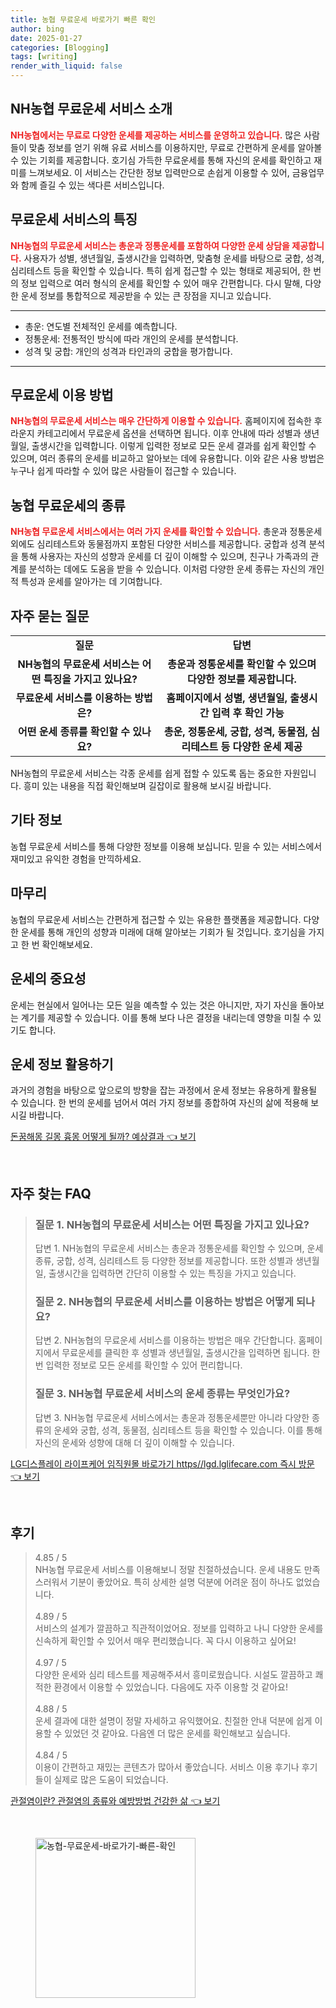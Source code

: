 ```yaml
---
title: 농협 무료운세 바로가기 빠른 확인
author: bing
date: 2025-01-27
categories: [Blogging]
tags: [writing]
render_with_liquid: false
---
```



<h2 id='NH농협_무료운세_소개'>NH농협 무료운세 서비스 소개</h2>

<p><b><span style="color: #ee2323;">NH농협에서는 무료로 다양한 운세를 제공하는 서비스를 운영하고 있습니다.</span></b> 많은 사람들이 맞춤 정보를 얻기 위해 유료 서비스를 이용하지만, 무료로 간편하게 운세를 알아볼 수 있는 기회를 제공합니다. 호기심 가득한 무료운세를 통해 자신의 운세를 확인하고 재미를 느껴보세요. 이 서비스는 간단한 정보 입력만으로 손쉽게 이용할 수 있어, 금융업무와 함께 즐길 수 있는 색다른 서비스입니다.</p>

<h2 id='무료운세의_특징'>무료운세 서비스의 특징</h2>

<p><b><span style="color: #ee2323;">NH농협의 무료운세 서비스는 총운과 정통운세를 포함하여 다양한 운세 상담을 제공합니다.</span></b> 사용자가 성별, 생년월일, 출생시간을 입력하면, 맞춤형 운세를 바탕으로 궁합, 성격, 심리테스트 등을 확인할 수 있습니다. 특히 쉽게 접근할 수 있는 형태로 제공되어, 한 번의 정보 입력으로 여러 형식의 운세를 확인할 수 있어 매우 간편합니다. 다시 말해, 다양한 운세 정보를 통합적으로 제공받을 수 있는 큰 장점을 지니고 있습니다.</p>

<hr />

<ul>
    <li>총운: 연도별 전체적인 운세를 예측합니다.</li>
    <li>정통운세: 전통적인 방식에 따라 개인의 운세를 분석합니다.</li>
    <li>성격 및 궁합: 개인의 성격과 타인과의 궁합을 평가합니다.</li>
</ul>

<hr />

<h2 id='무료운세_이용방법'>무료운세 이용 방법</h2>

<p><b><span style="color: #ee2323;">NH농협의 무료운세 서비스는 매우 간단하게 이용할 수 있습니다.</span></b> 홈페이지에 접속한 후 라운지 카테고리에서 무료운세 옵션을 선택하면 됩니다. 이후 안내에 따라 성별과 생년월일, 출생시간을 입력합니다. 이렇게 입력한 정보로 모든 운세 결과를 쉽게 확인할 수 있으며, 여러 종류의 운세를 비교하고 알아보는 데에 유용합니다. 이와 같은 사용 방법은 누구나 쉽게 따라할 수 있어 많은 사람들이 접근할 수 있습니다.</p>

<h2 id='농협 무료운세의_운세종류'>농협 무료운세의 종류</h2>

<p><b><span style="color: #ee2323;">NH농협 무료운세 서비스에서는 여러 가지 운세를 확인할 수 있습니다.</span></b> 총운과 정통운세 외에도 심리테스트와 동물점까지 포함된 다양한 서비스를 제공합니다. 궁합과 성격 분석을 통해 사용자는 자신의 성향과 운세를 더 깊이 이해할 수 있으며, 친구나 가족과의 관계를 분석하는 데에도 도움을 받을 수 있습니다. 이처럼 다양한 운세 종류는 자신의 개인적 특성과 운세를 알아가는 데 기여합니다.</p>

<h2 id='자주_묻는_질문'>자주 묻는 질문</h2>

<table>
    <tr>
        <td style="text-align: center; height: 17px;"><b>질문</b></td>
        <td style="text-align: center; height: 17px;"><b>답변</b></td>
    </tr>
    <tr>
        <td style="text-align: center; height: 17px;"><b>NH농협의 무료운세 서비스는 어떤 특징을 가지고 있나요?</b></td>
        <td style="text-align: center; height: 17px;"><b>총운과 정통운세를 확인할 수 있으며 다양한 정보를 제공합니다.</b></td>
    </tr>
    <tr>
        <td style="text-align: center; height: 17px;"><b>무료운세 서비스를 이용하는 방법은?</b></td>
        <td style="text-align: center; height: 17px;"><b>홈페이지에서 성별, 생년월일, 출생시간 입력 후 확인 가능</b></td>
    </tr>
    <tr>
        <td style="text-align: center; height: 17px;"><b>어떤 운세 종류를 확인할 수 있나요?</b></td>
        <td style="text-align: center; height: 17px;"><b>총운, 정통운세, 궁합, 성격, 동물점, 심리테스트 등 다양한 운세 제공</b></td>
    </tr>
</table>

<p>NH농협의 무료운세 서비스는 각종 운세를 쉽게 접할 수 있도록 돕는 중요한 자원입니다. 흥미 있는 내용을 직접 확인해보며 길잡이로 활용해 보시길 바랍니다.</p>

<h2 id='기타_정보'>기타 정보</h2>

<p>농협 무료운세 서비스를 통해 다양한 정보를 이용해 보십니다. 믿을 수 있는 서비스에서 재미있고 유익한 경험을 만끽하세요.</p>

<h2 id='마무리'>마무리</h2>

<p>농협의 무료운세 서비스는 간편하게 접근할 수 있는 유용한 플랫폼을 제공합니다. 다양한 운세를 통해 개인의 성향과 미래에 대해 알아보는 기회가 될 것입니다. 호기심을 가지고 한 번 확인해보세요.</p>

<h2 id='운세의_중요성'>운세의 중요성</h2>

<p>운세는 현실에서 일어나는 모든 일을 예측할 수 있는 것은 아니지만, 자기 자신을 돌아보는 계기를 제공할 수 있습니다. 이를 통해 보다 나은 결정을 내리는데 영향을 미칠 수 있기도 합니다.</p>

<h2 id='운세_정보_활용하기'>운세 정보 활용하기</h2>

<p>과거의 경험을 바탕으로 앞으로의 방향을 잡는 과정에서 운세 정보는 유용하게 활용될 수 있습니다. 한 번의 운세를 넘어서 여러 가지 정보를 종합하여 자신의 삶에 적용해 보시길 바랍니다.</p>


<p><a class="click-button" title="돈꿈해몽 길몽 흉몽 어떻게 될까? 예상결과" href="https://aptwhite.github.io/posts/%EB%8F%88%EA%BF%88%ED%95%B4%EB%AA%BD-%EA%B8%B8%EB%AA%BD-%ED%9D%89%EB%AA%BD-%EC%96%B4%EB%96%BB%EA%B2%8C-%EB%90%A0%EA%B9%8C-%EC%98%88%EC%83%81%EA%B2%B0%EA%B3%BC/" rel="dofollow">돈꿈해몽 길몽 흉몽 어떻게 될까? 예상결과 👈 보기</a></p><br>
<h2 id='자주_찾는_FAQ'>자주 찾는 FAQ</h2>
<div itemscope="" itemtype="https://schema.org/FAQPage">
<blockquote>
<div itemscope="" itemprop="mainEntity" itemtype="https://schema.org/Question">
<h3 itemprop="name">질문 1. NH농협의 무료운세 서비스는 어떤 특징을 가지고 있나요?</h3>
<div itemscope="" itemprop="acceptedAnswer" itemtype="https://schema.org/Answer">
<span itemprop="text">
<p>답변 1. NH농협의 무료운세 서비스는 총운과 정통운세를 확인할 수 있으며, 운세 종류, 궁합, 성격, 심리테스트 등 다양한 정보를 제공합니다. 또한 성별과 생년월일, 출생시간을 입력하면 간단히 이용할 수 있는 특징을 가지고 있습니다.</p>
</span>
</div>
</div>
<div itemscope="" itemprop="mainEntity" itemtype="https://schema.org/Question">
<h3 itemprop="name">질문 2. NH농협의 무료운세 서비스를 이용하는 방법은 어떻게 되나요?</h3>
<div itemscope="" itemprop="acceptedAnswer" itemtype="https://schema.org/Answer">
<span itemprop="text">
<p>답변 2. NH농협의 무료운세 서비스를 이용하는 방법은 매우 간단합니다. 홈페이지에서 무료운세를 클릭한 후 성별과 생년월일, 출생시간을 입력하면 됩니다. 한 번 입력한 정보로 모든 운세를 확인할 수 있어 편리합니다.</p>
</span>
</div>
</div>
<div itemscope="" itemprop="mainEntity" itemtype="https://schema.org/Question">
<h3 itemprop="name">질문 3. NH농협 무료운세 서비스의 운세 종류는 무엇인가요?</h3>
<div itemscope="" itemprop="acceptedAnswer" itemtype="https://schema.org/Answer">
<span itemprop="text">
<p>답변 3. NH농협 무료운세 서비스에서는 총운과 정통운세뿐만 아니라 다양한 종류의 운세와 궁합, 성격, 동물점, 심리테스트 등을 확인할 수 있습니다. 이를 통해 자신의 운세와 성향에 대해 더 깊이 이해할 수 있습니다.</p>
</span>
</div>
</div>
</blockquote>
</div>
<p><a class="click-button" title="LG디스플레이 라이프케어 임직원몰 바로가기 https//lgd.lglifecare.com 즉시 방문" href="https://aptwhite.github.io/posts/LG%EB%94%94%EC%8A%A4%ED%94%8C%EB%A0%88%EC%9D%B4-%EB%9D%BC%EC%9D%B4%ED%94%84%EC%BC%80%EC%96%B4-%EC%9E%84%EC%A7%81%EC%9B%90%EB%AA%B0-%EB%B0%94%EB%A1%9C%EA%B0%80%EA%B8%B0-httpslgd.lglifecare.com-%EC%A6%89%EC%8B%9C-%EB%B0%A9%EB%AC%B8/" rel="dofollow">LG디스플레이 라이프케어 임직원몰 바로가기 https//lgd.lglifecare.com 즉시 방문 👈 보기</a></p><br>
<h2 id='후기'>후기</h2>
<div itemscope itemtype="https://schema.org/Product">
  <blockquote>
  <div itemprop="review" itemscope itemtype="https://schema.org/Review">
      <div itemprop="reviewRating" itemscope itemtype="https://schema.org/Rating"> <span itemprop="ratingValue">4.85</span> / <span itemprop="bestRating">5</span> </div>
      <span itemprop="reviewBody">NH농협 무료운세 서비스를 이용해보니 정말 친절하셨습니다. 운세 내용도 만족스러워서 기분이 좋았어요. 특히 상세한 설명 덕분에 어려운 점이 하나도 없었습니다.</span>
  </div>
  <br>
  <div itemprop="review" itemscope itemtype="https://schema.org/Review">
      <div itemprop="reviewRating" itemscope itemtype="https://schema.org/Rating"> <span itemprop="ratingValue">4.89</span> / <span itemprop="bestRating">5</span> </div>
      <span itemprop="reviewBody">서비스의 설계가 깔끔하고 직관적이었어요. 정보를 입력하고 나니 다양한 운세를 신속하게 확인할 수 있어서 매우 편리했습니다. 꼭 다시 이용하고 싶어요!</span>
  </div>
  <br>
  <div itemprop="review" itemscope itemtype="https://schema.org/Review">
      <div itemprop="reviewRating" itemscope itemtype="https://schema.org/Rating"> <span itemprop="ratingValue">4.97</span> / <span itemprop="bestRating">5</span> </div>
      <span itemprop="reviewBody">다양한 운세와 심리 테스트를 제공해주셔서 흥미로웠습니다. 시설도 깔끔하고 쾌적한 환경에서 이용할 수 있었습니다. 다음에도 자주 이용할 것 같아요!</span>
  </div>
  <br>
  <div itemprop="review" itemscope itemtype="https://schema.org/Review">
      <div itemprop="reviewRating" itemscope itemtype="https://schema.org/Rating"> <span itemprop="ratingValue">4.88</span> / <span itemprop="bestRating">5</span> </div>
      <span itemprop="reviewBody">운세 결과에 대한 설명이 정말 자세하고 유익했어요. 친절한 안내 덕분에 쉽게 이용할 수 있었던 것 같아요. 다음엔 더 많은 운세를 확인해보고 싶습니다.</span>
  </div>
  <br>
  <div itemprop="review" itemscope itemtype="https://schema.org/Review">
      <div itemprop="reviewRating" itemscope itemtype="https://schema.org/Rating"> <span itemprop="ratingValue">4.84</span> / <span itemprop="bestRating">5</span> </div>
      <span itemprop="reviewBody">이용이 간편하고 재밌는 콘텐츠가 많아서 좋았습니다. 서비스 이용 후기나 후기들이 실제로 많은 도움이 되었습니다.</span>
  </div>
  </blockquote>
</div>
<p><a class="click-button" title="관절염이란? 관절염의 종류와 예방방법 건강한 삶" href="https://aptwhite.github.io/posts/%EA%B4%80%EC%A0%88%EC%97%BC%EC%9D%B4%EB%9E%80-%EA%B4%80%EC%A0%88%EC%97%BC%EC%9D%98-%EC%A2%85%EB%A5%98%EC%99%80-%EC%98%88%EB%B0%A9%EB%B0%A9%EB%B2%95-%EA%B1%B4%EA%B0%95%ED%95%9C-%EC%82%B6/" rel="dofollow">관절염이란? 관절염의 종류와 예방방법 건강한 삶 👈 보기</a></p><br>
<figure class="image"><img src="https://aptwhite.github.io/assets/img/thumbnail/농협-무료운세-바로가기-빠른-확인.webp" alt="농협-무료운세-바로가기-빠른-확인" width="256" height="256"></figure>